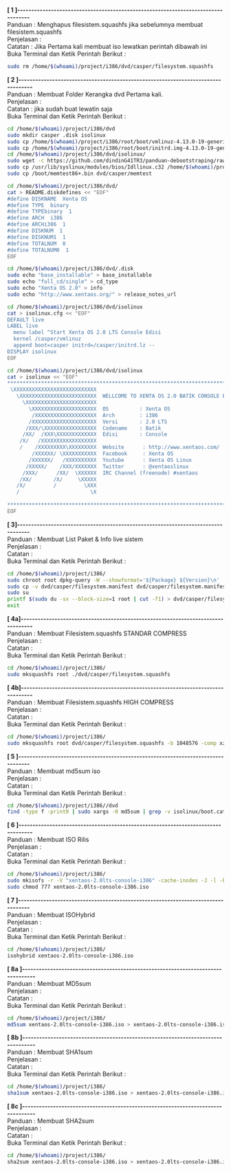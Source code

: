 **[ 1 ]---------------------------------------------------------------------------------**  
Panduan      : Menghapus filesistem.squashfs jika sebelumnya membuat filesistem.squashfs  
Penjelasan   :  
Catatan      : Jika Pertama kali membuat iso lewatkan perintah dibawah ini  
Buka Terminal dan Ketik Perintah Berikut :
```bash
sudo rm /home/$(whoami)/project/i386/dvd/casper/filesystem.squashfs 
```
**[ 2 ]---------------------------------------------------------------------------------**  
Panduan      :   Membuat Folder Kerangka dvd Pertama kali.  
Penjelasan   :  
Catatan      : jika sudah buat lewatin saja  
Buka Terminal dan Ketik Perintah Berikut :  
```bash
cd /home/$(whoami)/project/i386/dvd
sudo mkdir casper .disk isolinux
sudo cp /home/$(whoami)/project/i386/root/boot/vmlinuz-4.13.0-19-generic /home/$(whoami)/project/i386/dvd/casper/vmlinuz
sudo cp /home/$(whoami)/project/i386/root/boot/initrd.img-4.13.0-19-generic /home/$(whoami)/project/i386/dvd/casper/initrd.lz
cd /home/$(whoami)/project/i386/dvd/isolinux/ 
sudo wget -c https://github.com/dindinG41TR3/panduan-debootstraping/raw/master/Indonesia/Modul/isolinux/isolinux.bin
sudo cp /usr/lib/syslinux/modules/bios/Idllinux.c32 /home/$(whoami)/project/i386/dvd/isolinux/
sudo cp /boot/memtest86+.bin dvd/casper/memtest
```

```bash
cd /home/$(whoami)/project/i386/dvd/
cat > README.diskdefines << "EOF"
#define DISKNAME  Xenta OS
#define TYPE  binary
#define TYPEbinary  1
#define ARCH  i386
#define ARCHi386  1
#define DISKNUM  1
#define DISKNUM1  1
#define TOTALNUM  0
#define TOTALNUM0  1
EOF
```
```bash
cd /home/$(whoami)/project/i386/dvd/.disk
sudo echo "base_installable" > base_installable
sudo echo "full_cd/single" > cd_type
sudo echo "Xenta OS 2.0" > info
sudo echo "http://www.xentaos.org/" > release_notes_url
```
```bash
cd /home/$(whoami)/project/i386/dvd/isolinux
cat > isolinux.cfg << "EOF"
DEFAULT live
LABEL live
  menu label ^Start Xenta OS 2.0 LTS Console Edisi
  kernel /casper/vmlinuz
  append boot=casper initrd=/casper/initrd.lz --
DISPLAY isolinux
EOF
```
```bash
cd /home/$(whoami)/project/i386/dvd/isolinux
cat > isolinux << "EOF"
*******************************************************************************
 \XXXXXXXXXXXXXXXXXXXXXXXXXXX  
   \XXXXXXXXXXXXXXXXXXXXXXXXX  WELLCOME TO XENTA OS 2.0 BATIK CONSOLE EDISI
     \XXXXXXXXXXXXXXXXXXXXXXX  
       \XXXXXXXXXXXXXXXXXXXXX  OS          : Xenta OS
        /XXXXXXXXXXXXXXXXXXXX  Arch        : i386
       /XXXXXXXXXXXXXXXXXXXXX  Versi       : 2.0 LTS
      /XXX/\XXXXXXXXXXXXXXXXX  Codename    : Batik
     /XX/  /XXX\XXXXXXXXXXXXX  Edisi       : Console
    /X/   /XXXXXXXXXXXXXXXXXX  
    /    /XXXXXXXXX\XXXXXXXXX  Website      : http://www.xentaos.com/
        /XXXXXX/ \XXXXXXXXXXX  Facebook     : Xenta OS
       /XXXXXX/   /XXXXXXXXXX  Youtube      : Xenta OS Linux
      /XXXXX/    /XXX/XXXXXXX  Twitter      : @xentaoslinux
     /XXX/      /XX/  \XXXXXX  IRC Channel (freenode) #xentaos
    /XX/       /X/     \XXXXX  
   /X/         /         \XXX  
   /                       \X  
                               
*******************************************************************************
EOF
```

**[ 3]---------------------------------------------------------------------------------**  
Panduan      : Membuat List Paket & Info live sistem  
Penjelasan   :  
Catatan      :  
Buka Terminal dan Ketik Perintah Berikut :  
```bash
cd /home/$(whoami)/project/i386/
sudo chroot root dpkg-query -W --showformat='${Package} ${Version}\n' | sudo tee dvd/casper/filesystem.manifest
sudo cp -v dvd/casper/filesystem.manifest dvd/casper/filesystem.manifest-desktop
sudo su
printf $(sudo du -sx --block-size=1 root | cut -f1) > dvd/casper/filesystem.size
exit
```
**[ 4a]---------------------------------------------------------------------------------**  
Panduan      : Membuat Filesistem.squashfs STANDAR COMPRESS  
Penjelasan   :  
Catatan      :  
Buka Terminal dan Ketik Perintah Berikut : 
```bash
cd /home/$(whoami)/project/i386/
sudo mksquashfs root ./dvd/casper/filesystem.squashfs
```

**[ 4b]---------------------------------------------------------------------------------**  
Panduan      : Membuat Filesistem.squashfs HIGH COMPRESS  
Penjelasan   :  
Catatan      :  
Buka Terminal dan Ketik Perintah Berikut :  
```bash
cd /home/$(whoami)/project/i386/
sudo mksquashfs root dvd/casper/filesystem.squashfs -b 1048576 -comp xz -Xdict-size 100%
```

**[ 5 ]---------------------------------------------------------------------------------**  
Panduan      : Membuat md5sum iso  
Penjelasan   :  
Catatan      :  
Buka Terminal dan Ketik Perintah Berikut :  
```bash
cd /home/$(whoami)/project/i386//dvd
find -type f -print0 | sudo xargs -0 md5sum | grep -v isolinux/boot.cat | sudo tee MD5SUMS
```
**[ 6 ]---------------------------------------------------------------------------------**  
Panduan      : Membuat ISO Rilis  
Penjelasan   :  
Catatan      :  
Buka Terminal dan Ketik Perintah Berikut :  
```bash
cd /home/$(whoami)/project/i386/ 
sudo mkisofs -r -V "xentaos-2.0lts-console-i386" -cache-inodes -J -l -b isolinux/isolinux.bin -c isolinux/boot.cat -no-emul-boot -boot-load-size 4 -boot-info-table -o ./xentaos-2.0lts-console-i386.iso dvd
sudo chmod 777 xentaos-2.0lts-console-i386.iso
```

**[ 7 ]---------------------------------------------------------------------------------**  
Panduan      :  Membuat ISOHybrid  
Penjelasan   :  
Catatan      :  
Buka Terminal dan Ketik Perintah Berikut :  
```bash
cd /home/$(whoami)/project/i386/
isohybrid xentaos-2.0lts-console-i386.iso
```
**[ 8a ]---------------------------------------------------------------------------------**  
Panduan      : Membuat MD5sum  
Penjelasan   :  
Catatan      :  
Buka Terminal dan Ketik Perintah Berikut :  
```bash
cd /home/$(whoami)/project/i386/
md5sum xentaos-2.0lts-console-i386.iso > xentaos-2.0lts-console-i386.iso.md5sum
```

**[ 8b ]---------------------------------------------------------------------------------**  
Panduan      : Membuat SHA1sum  
Penjelasan   :  
Catatan      :  
Buka Terminal dan Ketik Perintah Berikut :  
```bash
cd /home/$(whoami)/project/i386/
sha1sum xentaos-2.0lts-console-i386.iso > xentaos-2.0lts-console-i386.iso.sha1sum
```
**[ 8c ]---------------------------------------------------------------------------------**  
Panduan      : Membuat SHA2sum  
Penjelasan   :  
Catatan      :  
Buka Terminal dan Ketik Perintah Berikut :  
```bash
cd /home/$(whoami)/project/i386/
sha2sum xentaos-2.0lts-console-i386.iso > xentaos-2.0lts-console-i386.iso.sha2sum
```
